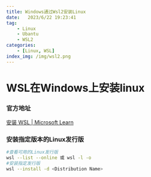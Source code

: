 ```yaml
---
title: Windows通过Wsl2安装Linux
date:   2023/6/22 19:23:41
tag:    
    - Linux
    - Ubantu
    - WSL2
categories: 
    - [Linux, WSL]
index_img: /img/wsl2.png
---
```


# WSL在Windows上安装linux

### 官方地址

[安装 WSL | Microsoft Learn](https://learn.microsoft.com/zh-cn/windows/wsl/install)

### 安装指定版本的Linux发行版

```bash
#查看可用的Linux发行版
wsl --list --online 或 wsl -l -o
#安装指定发行版
wsl --install -d <Distribution Name>
```

